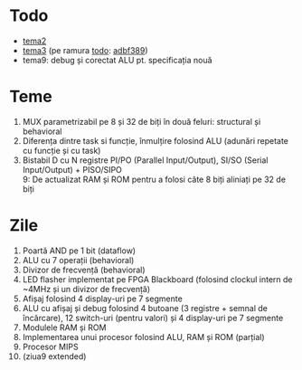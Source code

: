 # Todo
* [tema2](https://github.com/rarescolibaba/verilog/tree/main/tema2#todo)
* [tema3](https://github.com/rarescolibaba/verilog/tree/main/tema3) (pe ramura [todo](https://github.com/rarescolibaba/verilog/tree/todo): [adbf389](https://github.com/rarescolibaba/verilog/commit/adbf38966ae8cddc0b69f031d0fea2a9502a45aa))
* tema9: debug și corectat ALU pt. specificația nouă

# Teme  
1. MUX parametrizabil pe 8 și 32 de biți în două feluri: structural și behavioral
2. Diferența dintre task si funcție, înmulțire folosind ALU (adunări repetate cu funcție și cu task)
3. Bistabil D cu N registre PI/PO (Parallel Input/Output), SI/SO (Serial Input/Output) + PISO/SIPO  
9: De actualizat RAM și ROM pentru a folosi câte 8 biți aliniați pe 32 de biți

# Zile  
1. Poartă AND pe 1 bit (dataflow)
2. ALU cu 7 operații (behavioral)
3. Divizor de frecvență (behavioral)
4. LED flasher implementat pe FPGA Blackboard (folosind clockul intern de ~4MHz și un divizor de frecvență)
5. Afișaj folosind 4 display-uri pe 7 segmente
6. ALU cu afișaj și debug folosind 4 butoane (3 registre + semnal de încărcare), 12 switch-uri (pentru valori) și 4 display-uri pe 7 segmente
7. Modulele RAM și ROM
8. Implementarea unui procesor folosind ALU, RAM și ROM (parțial)
9. Procesor MIPS
10. (ziua9 extended)
